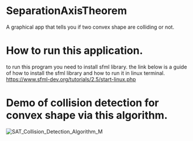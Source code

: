 # SeparationAxisTheorem
A graphical app that tells you if two convex shape are colliding or not.
# How to run this application.
to run this program you need to install sfml library.
the link below is a guide of how to install the sfml library and how to run it in linux terminal.
https://www.sfml-dev.org/tutorials/2.5/start-linux.php


# Demo of collision detection for convex shape via this algorithm.
![SAT_Collision_Detection_Algorithm_M](https://github.com/user-attachments/assets/0c64249b-6cf8-4808-ba9c-cf1248e586e0)
